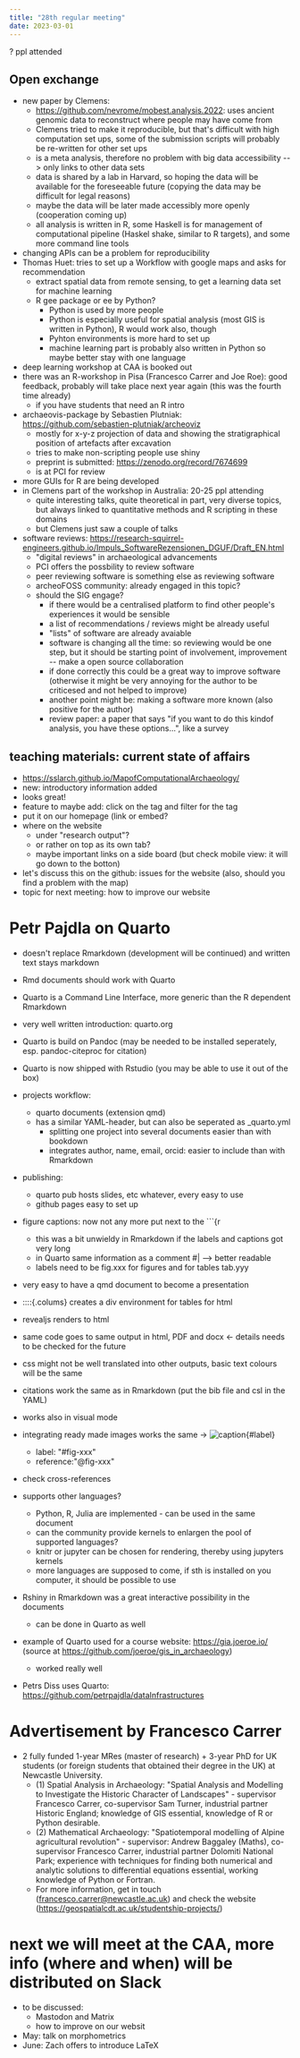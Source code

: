 ```yaml
---
title: "28th regular meeting"
date: 2023-03-01
--- 
```


? ppl attended

## Open exchange
- new paper by Clemens:
	- <https://github.com/nevrome/mobest.analysis.2022>: uses ancient genomic data to reconstruct where people may have come from
	- Clemens tried to make it reproducible, but that's difficult with high computation set ups, some of the submission scripts will probably be re-written for other set ups
	- is a meta analysis, therefore no problem with big data accessibility --> only links to other data sets
	- data is shared by a lab in Harvard, so hoping the data will be available for the foreseeable future (copying the data may be difficult for legal reasons)
	- maybe the data will be later made accessibly more openly (cooperation coming up)
	- all analysis is written in R, some Haskell is for management of computational pipeline (Haskel shake, similar to R targets), and some more command line tools
- changing APIs can be a problem for reproducibility 
- Thomas Huet: tries to set up a Workflow with google maps and asks for recommendation
	- extract spatial data from remote sensing, to get a learning data set for machine learning
	- R gee package or ee by Python?
		- Python is used by more people
		- Python is especially useful for spatial analysis (most GIS is written in Python), R would work also, though
		- Pyhton environments is more hard to set up
		- machine learning part is probably also written in Python so maybe better stay with one language
- deep learning workshop at CAA is booked out
- there was an R-workshop in Pisa (Francesco Carrer and Joe Roe): good feedback, probably will take place next year again (this was the fourth time already)
	- if you have students that need an R intro
- archaeovis-package by Sebastien Plutniak: <https://github.com/sebastien-plutniak/archeoviz>
	- mostly for x-y-z projection of data and showing the stratigraphical position of artefacts after excavation
	- tries to make non-scripting people use shiny
	- preprint is submitted: <https://zenodo.org/record/7674699>
	- is at PCI for review
- more GUIs for R are being developed
- in Clemens part of the workshop in Australia: 20-25 ppl attending  
	- quite interesting talks, quite theoretical in part, very diverse topics, but always linked to quantitative methods and R scripting in these domains
	- but Clemens just saw a couple of talks
- software reviews: <https://research-squirrel-engineers.github.io/Impuls_SoftwareRezensionen_DGUF/Draft_EN.html> 
	- "digital reviews" in archaeological advancements
	- PCI offers the possbility to review software
	- peer reviewing software is something else as reviewing software
	- archeoFOSS community: already engaged in this topic?
	- should the SIG engage?
		- if there would be a centralised platform to find other people's experiences it would be sensible
		- a list of recommendations / reviews might be already useful
		- "lists" of software are already avaiable
		- software is changing all the time: so reviewing would be one step, but it should be starting point of involvement, improvement -- make a open source collaboration
		- if done correctly this could be a great way to improve software (otherwise it might be very annoying for the author to be criticesed and not helped to improve)
		- another point might be: making a software more known (also positive for the author)
		- review paper: a paper that says "if you want to do this kindof analysis, you have these options...", like a survey

## teaching materials: current state of affairs
- <https://sslarch.github.io/MapofComputationalArchaeology/>
- new: introductory information added
- looks great!
- feature to maybe add: click on the tag and filter for the tag
- put it on our homepage (link or embed?
- where on the website
	- under  "research output"?
	- or rather on top as its own tab?
	- maybe important links on a side board (but check mobile view: it will go down to the botton)
- let's discuss this on the github: issues for the website (also, should you find a problem with the map)
- topic for next meeting: how to improve our website

# Petr Pajdla on Quarto
- doesn't replace Rmarkdown (development will be continued) and written text stays markdown
- Rmd documents should work with Quarto 
- Quarto is a Command Line Interface, more generic than the R dependent Rmarkdown
- very well written introduction: quarto.org
- Quarto is build on Pandoc (may be needed to be installed seperately, esp. pandoc-citeproc for citation)
- Quarto is now shipped with Rstudio (you may be able to use it out of the box)
- projects workflow:
	- quarto documents (extension qmd)
	- has a similar YAML-header, but can also be seperated as _quarto.yml
		- splitting one project into several documents easier than with bookdown
		- integrates author, name, email, orcid: easier to include than with Rmarkdown
- publishing: 
	- quarto pub hosts slides, etc whatever, every easy to use
	- github pages easy to set up  
- figure captions: now not any more put next to the \```{r 
	- this was a bit unwieldy in Rmarkdown if the labels and captions got very long
	- in Quarto same information as a comment #| --> better readable
	- labels need to be fig.xxx for figures and for tables tab.yyy

- very easy to have a qmd document to become a presentation
- ::::{.colums} creates a div environment for tables for html
- revealjs renders to html
- same code goes to same output in html, PDF and docx <- details needs to be checked for the future
- css might not be well translated into other outputs, basic text colours will be the same

- citations work the same as in Rmarkdown (put the bib file and csl in the YAML)
- works also in visual mode
- integrating ready made images works the same ->  ![caption](path){#label}
	- label: "#fig-xxx"
	- reference:"@fig-xxx" 
- check cross-references
- supports other languages?
	- Python, R, Julia are implemented - can be used in the same document
	- can the community provide kernels to enlargen the pool of supported languages?
	- knitr or jupyter can be chosen for rendering, thereby using jupyters kernels
	- more languages are supposed to come, if sth is installed on you computer, it should be possible to use
- Rshiny in Rmarkdown was a great interactive possibility in the documents
	- can be done in Quarto as well
- example of Quarto used for a course website: <https://gia.joeroe.io/> (source at <https://github.com/joeroe/gis_in_archaeology>) 
	- worked really well
- Petrs Diss uses Quarto: <https://github.com/petrpajdla/dataInfrastructures>

# Advertisement by Francesco Carrer
- 2 fully funded 1-year MRes (master of research) + 3-year PhD for UK students (or foreign students that obtained their degree in the UK) at Newcastle University. 
	- (1) Spatial Analysis in Archaeology:  "Spatial Analysis and Modelling to Investigate the Historic Character of Landscapes" - supervisor Francesco Carrer, co-supervisor Sam Turner, industrial partner Historic England; knowledge of GIS essential, knowledge of R or Python desirable. 
	- (2) Mathematical Archaeology: "Spatiotemporal modelling of Alpine agricultural revolution" - supervisor: Andrew Baggaley (Maths), co-supervisor Francesco Carrer, industrial partner Dolomiti National Park; experience with techniques for finding both numerical and analytic solutions to differential equations essential, working knowledge of Python or Fortran. 
	- For more information, get in touch (francesco.carrer@newcastle.ac.uk) and check the website (https://geospatialcdt.ac.uk/studentship-projects/) 

# next we will meet at the CAA, more info (where and when) will be distributed on **Slack**

- to be discussed: 
	- Mastodon and Matrix 
	- how to improve on our websit
- May: talk on morphometrics
- June: Zach offers to introduce LaTeX 
